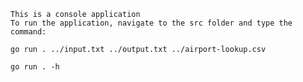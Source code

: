     This is a console application
    To run the application, navigate to the src folder and type the command:
    
    go run . ../input.txt ../output.txt ../airport-lookup.csv

    go run . -h
